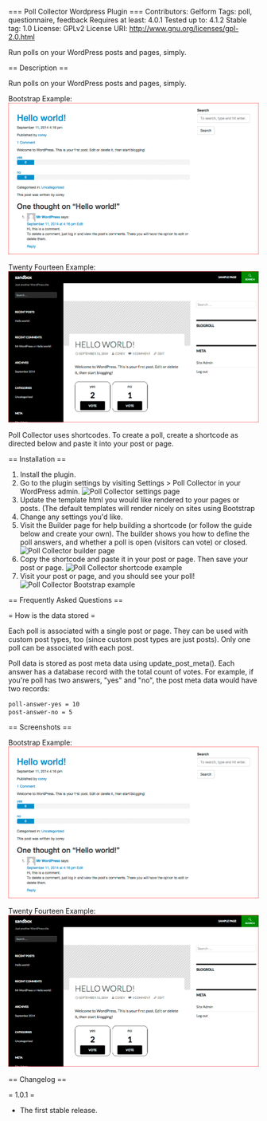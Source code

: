 === Poll Collector Wordpress Plugin ===
Contributors: Gelform
Tags: poll, questionnaire, feedback
Requires at least: 4.0.1
Tested up to: 4.1.2
Stable tag: 1.0
License: GPLv2
License URI: http://www.gnu.org/licenses/gpl-2.0.html

Run polls on your WordPress posts and pages, simply.

== Description ==

Run polls on your WordPress posts and pages, simply.

Bootstrap Example:
![Poll Collector Bootstrap example](/assets/screenshot-post-bootstrap.png)

Twenty Fourteen Example:
![Poll Collector Twenty Fourteen example](/assets/screenshot-post-2014.png)

Poll Collector uses shortcodes. To create a poll, create a shortcode as directed below and paste it into your post or page.

== Installation ==

1. Install the plugin.
1. Go to the plugin settings by visiting Settings > Poll Collector in your WordPress admin. ![Poll Collector settings page](https://raw.githubusercontent.com/gelform/poll-collector-wordpress-plugin/master/poll-collector/img/screenshot-settings.png)
1. Update the template html you would like rendered to your pages or posts. (The default templates will render nicely on sites using Bootstrap 
1. Change any settings you'd like.
1. Visit the Builder page for help building a shortcode (or follow the guide below and create your own). The builder shows you how to define the poll answers, and whether a poll is open (visitors can vote) or closed. ![Poll Collector builder page](https://raw.githubusercontent.com/gelform/poll-collector-wordpress-plugin/master/poll-collector/img/screenshot-builder.png)
1. Copy the shortcode and paste it in your post or page. Then save your post or page. ![Poll Collector shortcode example](https://raw.githubusercontent.com/gelform/poll-collector-wordpress-plugin/master/poll-collector/img/screenshot-admin-shortcode.png)
1. Visit your post or page, and you should see your poll! ![Poll Collector Bootstrap example](https://raw.githubusercontent.com/gelform/poll-collector-wordpress-plugin/master/poll-collector/img/screenshot-post-bootstrap.png)

== Frequently Asked Questions ==

= How is the data stored =

Each poll is associated with a single post or page. They can be used with custom post types, too (since custom post types are just posts). Only one poll can be associated with each post.

Poll data is stored as post meta data using update_post_meta(). Each answer has a database record with the total count of votes. For example, if you're poll has two answers, "yes" and "no", the post meta data would have two records:
```
poll-answer-yes = 10
post-answer-no = 5
```

== Screenshots ==

Bootstrap Example:
![Poll Collector Bootstrap example](/assets/screenshot-post-bootstrap.png)

Twenty Fourteen Example:
![Poll Collector Twenty Fourteen example](/assets/screenshot-post-2014.png)

== Changelog ==

= 1.0.1 =
* The first stable release.
